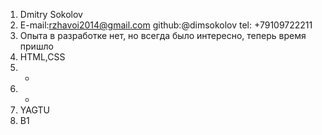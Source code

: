 1. Dmitry Sokolov
1. E-mail:rzhavoi2014@gmail.com github:@dimsokolov tel: +79109722211
1. Опыта в разработке нет, но всегда было интересно, теперь время пришло
1. HTML,CSS
1. -
1. -
1. YAGTU
1. B1
